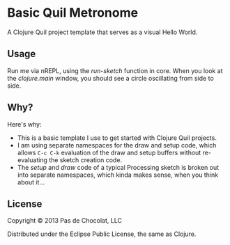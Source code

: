# Basic Quil Metronome

A Clojure Quil project template that serves as a visual Hello World.

## Usage

Run me via nREPL, using the *run-sketch* function in core.  When you look at the *clojure.main* window, you should see a circle oscillating from side to side.

## Why?

Here's why:
* This is a basic template I use to get started with Clojure Quil projects.
* I am using separate namespaces for the draw and setup code, which allows `C-c C-k` evaluation of the draw and setup buffers without re-evaluating the sketch creation code.
* The *setup* and *draw* code of a typical Processing sketch is broken out into separate namespaces, which kinda makes sense, when you think about it...

## License

Copyright © 2013 Pas de Chocolat, LLC

Distributed under the Eclipse Public License, the same as Clojure.
